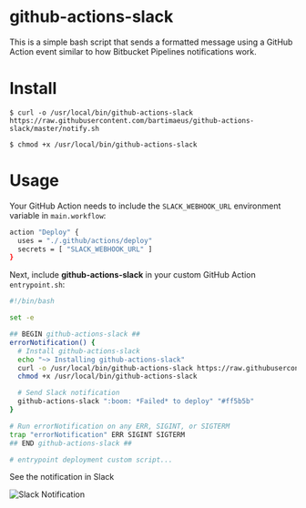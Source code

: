 # github-actions-slack

This is a simple bash script that sends a formatted message using a GitHub Action event similar to how Bitbucket Pipelines notifications work.

# Install

    $ curl -o /usr/local/bin/github-actions-slack https://raw.githubusercontent.com/bartimaeus/github-actions-slack/master/notify.sh

    $ chmod +x /usr/local/bin/github-actions-slack

# Usage

Your GitHub Action needs to include the `SLACK_WEBHOOK_URL` environment variable in `main.workflow`:

```bash
action "Deploy" {
  uses = "./.github/actions/deploy"
  secrets = [ "SLACK_WEBHOOK_URL" ]
}
```

Next, include **github-actions-slack** in your custom GitHub Action `entrypoint.sh`:

```bash
#!/bin/bash

set -e

## BEGIN github-actions-slack ##
errorNotification() {
  # Install github-actions-slack
  echo "~> Installing github-actions-slack"
  curl -o /usr/local/bin/github-actions-slack https://raw.githubusercontent.com/bartimaeus/github-actions-slack/master/notify.sh
  chmod +x /usr/local/bin/github-actions-slack

  # Send Slack notification
  github-actions-slack ":boom: *Failed* to deploy" "#ff5b5b"
}

# Run errorNotification on any ERR, SIGINT, or SIGTERM
trap "errorNotification" ERR SIGINT SIGTERM
## END github-actions-slack ##

# entrypoint deployment custom script...
```

See the notification in Slack

![Slack Notification](https://s3.amazonaws.com/github-actions-slack/github-actions-slack-notification.png?v2)
